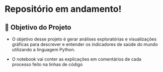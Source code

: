 # Repositório em andamento!

## 📖 Objetivo do Projeto

* O objetivo desse projeto é gerar análises exploratórias e visualizações gráficas para descrever e entender os indicadores de saúde do mundo utilizando a linguagem Python. 

* O notebook vai conter as explicações em comentários de cada processo feito na linhas de código

